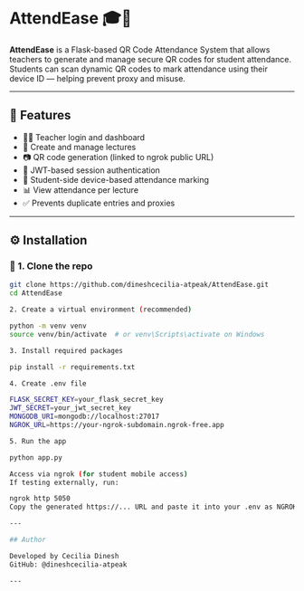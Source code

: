 # AttendEase 🎓📲

**AttendEase** is a Flask-based QR Code Attendance System that allows teachers to generate and manage secure QR codes for student attendance. Students can scan dynamic QR codes to mark attendance using their device ID — helping prevent proxy and misuse.

---

## 🚀 Features

- 👨‍🏫 Teacher login and dashboard
- 🧾 Create and manage lectures
- 📷 QR code generation (linked to ngrok public URL)
- 🔐 JWT-based session authentication
- 📱 Student-side device-based attendance marking
- 📊 View attendance per lecture
- ✅ Prevents duplicate entries and proxies

---


## ⚙️ Installation

### 🔧 1. Clone the repo

```bash
git clone https://github.com/dineshcecilia-atpeak/AttendEase.git
cd AttendEase

2. Create a virtual environment (recommended)

python -m venv venv
source venv/bin/activate  # or venv\Scripts\activate on Windows

3. Install required packages

pip install -r requirements.txt

4. Create .env file

FLASK_SECRET_KEY=your_flask_secret_key
JWT_SECRET=your_jwt_secret_key
MONGODB_URI=mongodb://localhost:27017
NGROK_URL=https://your-ngrok-subdomain.ngrok-free.app

5. Run the app

python app.py

Access via ngrok (for student mobile access)
If testing externally, run:

ngrok http 5050
Copy the generated https://... URL and paste it into your .env as NGROK_URL.

---

## Author

Developed by Cecilia Dinesh
GitHub: @dineshcecilia-atpeak

---
